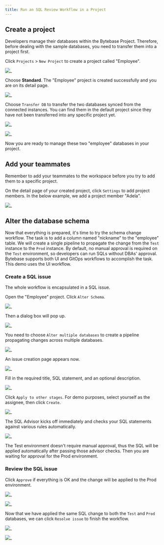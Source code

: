 ```yaml
---
title: Run an SQL Review Workflow in a Project
---
```

## Create a project

Developers manage their databases within the Bytebase Project. Therefore, before dealing with the sample databases, you need to transfer them into a project first.  

Click `Projects` > `New Project` to create a project called "Employee".  

![_](/static/docs-assets/create-project.png)  

Choose **Standard**. The "Employee" project is created successfully and you are on its detail page.  

![_](/static/docs-assets/project-page.png)  

Choose `Transfer DB` to transfer the two databases synced from the connected instances. You can find them in the default project since they have not been transferred into any specific project yet.  

![_](/static/docs-assets/transfer-db-1.png)  

![_](/static/docs-assets/transfer-db-2.png)  

Now you are ready to manage these two "employee" databases in your project.  

## Add your teammates  

<hint-block type="info">
Remember to add your teammates to the workspace before you try to add them to a specific project.  
</hint-block>
  
On the detail page of your created project, click `Settings` to add project members. In the below example, we add a project member "Adela".  

![_](/static/docs-assets/add-teammate.png)  

## Alter the database schema

Now that everything is prepared, it's time to try the schema change workflow. The task is to add a column named "nickname" to the "employee" table. We will create a single pipeline to propagate the change from the `Test` instance to the `Prod` instance. By default, no manual approval is required on the `Test` environment, so developers can run SQLs without DBAs' approval. Bytebase supports both UI and GitOps workflows to accomplish the task. This demo uses the UI workflow.  

### Create a SQL issue

The whole workflow is encapsulated in a SQL issue.  

Open the "Employee" project. Click `Alter Schema`.  

![_](/static/docs-assets/alter-schema.png)  

Then a dialog box will pop up.  

![_](/static/docs-assets/alter-single-schema.png)  

You need to choose `Alter multiple databases` to create a pipeline propagating changes across multiple databases.  

![_](/static/docs-assets/alter-multiple-databases.png)  

An issue creation page appears now.  

![_](/static/docs-assets/issue-creation-page.png)  

Fill in the required title, SQL statement, and an optional description.  

![_](/static/docs-assets/write-sql.png)  

Click `Apply to other stages`.  For demo purposes, select yourself as the assignee, then click `Create`.  

![_](/static/docs-assets/create-issue.png)  

The SQL Advisor kicks off immediately and checks your SQL statements against various rules automatically.  

![_](/static/docs-assets/sql-advisor-2.png)  

The Test environment doesn't require manual approval, thus the SQL will be applied automatically after passing those advisor checks. Then you are waiting for approval for the Prod environment.  

### Review the SQL issue  

Click `Approve` if everything is OK and the change will be applied to the Prod environment.  

![_](/static/docs-assets/approve-issue.png)  

![_](/static/docs-assets/approve-issue-2.png)  

Now that we have applied the same SQL change to both the `Test` and `Prod` databases, we can click `Resolve issue` to finish the workflow.

![_](/static/docs-assets/resovle-issue.jpeg)  

![_](/static/docs-assets/issue-done.jpeg)  
